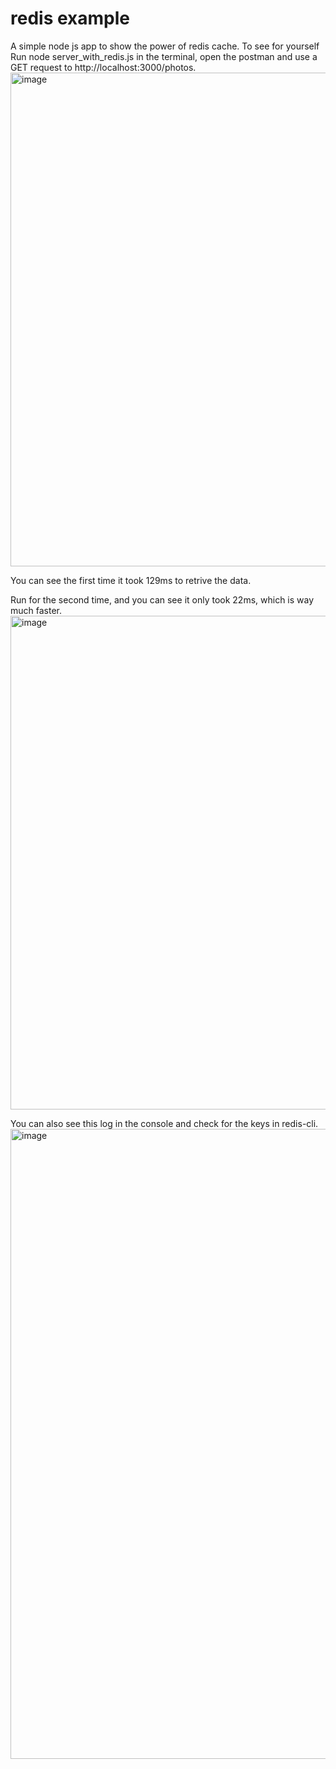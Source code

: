 # redis example
A simple node js app to show the power of redis cache.
To see for yourself
Run node server_with_redis.js in the terminal, open the postman and use a GET request to http://localhost:3000/photos.
<img width="790" alt="image" src="https://github.com/davidliuzw/redis/assets/79090372/fc1b6323-d878-44f4-b7eb-185780758124">

You can see the first time it took 129ms to retrive the data. 

Run for the second time, and you can see it only took 22ms, which is way much faster.
<img width="790" alt="image" src="https://github.com/davidliuzw/redis/assets/79090372/2f1e5c77-2cdb-4835-b556-6eb8414ae248">

You can also see this log in the console and check for the keys in redis-cli.
<img width="1008" alt="image" src="https://github.com/davidliuzw/redis/assets/79090372/0c5bc8d3-c5a5-495b-84f5-7b230847b533">


